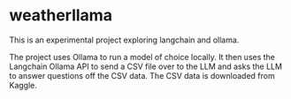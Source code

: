# weatherllama
This is an experimental project exploring langchain and ollama.

The project uses Ollama to run a model of choice locally. It then uses the Langchain Ollama API to send a CSV file over to the LLM and asks the LLM to answer questions off the CSV data.
The CSV data is downloaded from Kaggle.
